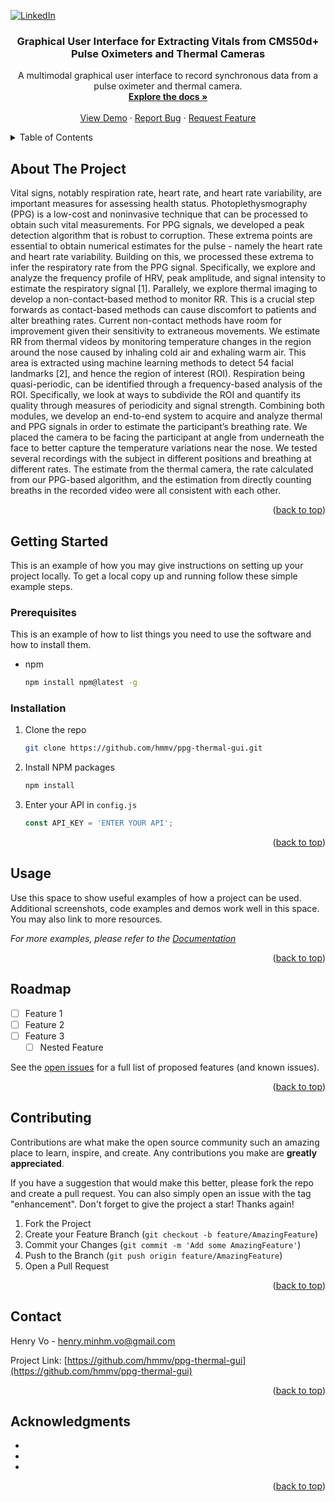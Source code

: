 <!-- Improved compatibility of back to top link: See: https://github.com/othneildrew/Best-README-Template/pull/73 -->
<a id="readme-top"></a>
<!--
*** Thanks for checking out the Best-README-Template. If you have a suggestion
*** that would make this better, please fork the repo and create a pull request
*** or simply open an issue with the tag "enhancement".
*** Don't forget to give the project a star!
*** Thanks again! Now go create something AMAZING! :D
-->



<!-- PROJECT SHIELDS -->
<!--
*** I'm using markdown "reference style" links for readability.
*** Reference links are enclosed in brackets [ ] instead of parentheses ( ).
*** See the bottom of this document for the declaration of the reference variables
*** for contributors-url, forks-url, etc. This is an optional, concise syntax you may use.
*** https://www.markdownguide.org/basic-syntax/#reference-style-links
-->
[![LinkedIn][linkedin-shield]][linkedin-url]

<h3 align="center">Graphical User Interface for Extracting Vitals from CMS50d+ Pulse Oximeters and Thermal Cameras</h3>

  <p align="center">
    A multimodal graphical user interface to record synchronous data from a pulse oximeter and thermal camera.
    <br />
    <a href="https://github.com/hmmv/ppg-thermal-gui"><strong>Explore the docs »</strong></a>
    <br />
    <br />
    <a href="https://github.com/hmmv/ppg-thermal-gui">View Demo</a>
    ·
    <a href="https://github.com/hmmv/ppg-thermal-gui/issues/new?labels=bug&template=bug-report---.md">Report Bug</a>
    ·
    <a href="https://github.com/hmmv/ppg-thermal-gui/issues/new?labels=enhancement&template=feature-request---.md">Request Feature</a>
  </p>
</div>



<!-- TABLE OF CONTENTS -->
<details>
  <summary>Table of Contents</summary>
  <ol>
    <li>
      <a href="#about-the-project">About The Project</a>
    </li>
    <li>
      <a href="#getting-started">Getting Started</a>
      <ul>
        <li><a href="#prerequisites">Prerequisites</a></li>
        <li><a href="#installation">Installation</a></li>
      </ul>
    </li>
    <li><a href="#usage">Usage</a></li>
    <li><a href="#roadmap">Roadmap</a></li>
    <li><a href="#contributing">Contributing</a></li>
    <li><a href="#contact">Contact</a></li>
    <li><a href="#acknowledgments">Acknowledgments</a></li>
  </ol>
</details>



<!-- ABOUT THE PROJECT -->
## About The Project

  Vital signs, notably respiration rate, heart rate, and heart rate variability, are important measures for assessing health status. Photoplethysmography (PPG) is a low-cost and noninvasive technique that can be processed to obtain such vital measurements. For PPG signals, we developed a peak detection algorithm that is robust to corruption. These extrema points are essential to obtain numerical estimates for the pulse - namely the heart rate and heart rate variability. Building on this, we processed these extrema to infer the respiratory rate from the PPG signal. Specifically, we explore and analyze the frequency profile of HRV, peak amplitude, and signal intensity to estimate the respiratory signal [1]. 
  Parallely, we explore thermal imaging to develop a non-contact-based method to monitor RR. This is a crucial step forwards as contact-based methods can cause discomfort to patients and alter breathing rates. Current non-contact methods have room for improvement given their sensitivity to extraneous movements. We estimate RR from thermal videos by monitoring temperature changes in the region around the nose caused by inhaling cold air and exhaling warm air. This area is extracted using machine learning methods to detect 54 facial landmarks [2], and hence the region of interest (ROI). Respiration being quasi-periodic, can be identified through a frequency-based analysis of the ROI. Specifically, we look at ways to subdivide the ROI and quantify its quality through measures of periodicity and signal strength. 
  Combining both modules, we develop an end-to-end system to acquire and analyze thermal and PPG signals in order to estimate the participant’s breathing rate. We placed the camera to be facing the participant at angle from underneath the face to better capture the temperature variations near the nose. We tested several recordings with the subject in different positions and breathing at different rates. The estimate from the thermal camera, the rate calculated from our PPG-based algorithm, and the estimation from directly counting breaths in the recorded video were all consistent with each other.


<p align="right">(<a href="#readme-top">back to top</a>)</p>



<!-- GETTING STARTED -->
## Getting Started

This is an example of how you may give instructions on setting up your project locally.
To get a local copy up and running follow these simple example steps.

### Prerequisites

This is an example of how to list things you need to use the software and how to install them.
* npm
  ```sh
  npm install npm@latest -g
  ```

### Installation

1. Clone the repo
   ```sh
   git clone https://github.com/hmmv/ppg-thermal-gui.git
   ```
2. Install NPM packages
   ```sh
   npm install
   ```
3. Enter your API in `config.js`
   ```js
   const API_KEY = 'ENTER YOUR API';
   ```

<p align="right">(<a href="#readme-top">back to top</a>)</p>



<!-- USAGE EXAMPLES -->
## Usage

Use this space to show useful examples of how a project can be used. Additional screenshots, code examples and demos work well in this space. You may also link to more resources.

_For more examples, please refer to the [Documentation](https://example.com)_

<p align="right">(<a href="#readme-top">back to top</a>)</p>



<!-- ROADMAP -->
## Roadmap

- [ ] Feature 1
- [ ] Feature 2
- [ ] Feature 3
    - [ ] Nested Feature

See the [open issues](https://github.com/hmmv/ppg-thermal-gui/issues) for a full list of proposed features (and known issues).

<p align="right">(<a href="#readme-top">back to top</a>)</p>



<!-- CONTRIBUTING -->
## Contributing

Contributions are what make the open source community such an amazing place to learn, inspire, and create. Any contributions you make are **greatly appreciated**.

If you have a suggestion that would make this better, please fork the repo and create a pull request. You can also simply open an issue with the tag "enhancement".
Don't forget to give the project a star! Thanks again!

1. Fork the Project
2. Create your Feature Branch (`git checkout -b feature/AmazingFeature`)
3. Commit your Changes (`git commit -m 'Add some AmazingFeature'`)
4. Push to the Branch (`git push origin feature/AmazingFeature`)
5. Open a Pull Request

<p align="right">(<a href="#readme-top">back to top</a>)</p>



<!-- CONTACT -->
## Contact

Henry Vo - henry.minhm.vo@gmail.com

Project Link: [https://github.com/hmmv/ppg-thermal-gui](https://github.com/hmmv/ppg-thermal-gui)

<p align="right">(<a href="#readme-top">back to top</a>)</p>



<!-- ACKNOWLEDGMENTS -->
## Acknowledgments

* []()
* []()
* []()

<p align="right">(<a href="#readme-top">back to top</a>)</p>



<!-- MARKDOWN LINKS & IMAGES -->
<!-- https://www.markdownguide.org/basic-syntax/#reference-style-links -->
[contributors-shield]: https://img.shields.io/github/contributors/hmmv/ppg-thermal-gui.svg?style=for-the-badge
[contributors-url]: https://github.com/hmmv/ppg-thermal-gui/graphs/contributors
[forks-shield]: https://img.shields.io/github/forks/hmmv/ppg-thermal-gui.svg?style=for-the-badge
[forks-url]: https://github.com/hmmv/ppg-thermal-gui/network/members
[stars-shield]: https://img.shields.io/github/stars/hmmv/ppg-thermal-gui.svg?style=for-the-badge
[stars-url]: https://github.com/hmmv/ppg-thermal-gui/stargazers
[issues-shield]: https://img.shields.io/github/issues/hmmv/ppg-thermal-gui.svg?style=for-the-badge
[issues-url]: https://github.com/hmmv/ppg-thermal-gui/issues
[license-shield]: https://img.shields.io/github/license/hmmv/ppg-thermal-gui.svg?style=for-the-badge
[license-url]: https://github.com/hmmv/ppg-thermal-gui/blob/master/LICENSE.txt
[linkedin-shield]: https://img.shields.io/badge/-LinkedIn-black.svg?style=for-the-badge&logo=linkedin&colorB=555
[linkedin-url]: https://linkedin.com/in/henry-minh-man-vo
[product-screenshot]: images/screenshot.png
[Next.js]: https://img.shields.io/badge/next.js-000000?style=for-the-badge&logo=nextdotjs&logoColor=white
[Next-url]: https://nextjs.org/
[React.js]: https://img.shields.io/badge/React-20232A?style=for-the-badge&logo=react&logoColor=61DAFB
[React-url]: https://reactjs.org/
[Vue.js]: https://img.shields.io/badge/Vue.js-35495E?style=for-the-badge&logo=vuedotjs&logoColor=4FC08D
[Vue-url]: https://vuejs.org/
[Angular.io]: https://img.shields.io/badge/Angular-DD0031?style=for-the-badge&logo=angular&logoColor=white
[Angular-url]: https://angular.io/
[Svelte.dev]: https://img.shields.io/badge/Svelte-4A4A55?style=for-the-badge&logo=svelte&logoColor=FF3E00
[Svelte-url]: https://svelte.dev/
[Laravel.com]: https://img.shields.io/badge/Laravel-FF2D20?style=for-the-badge&logo=laravel&logoColor=white
[Laravel-url]: https://laravel.com
[Bootstrap.com]: https://img.shields.io/badge/Bootstrap-563D7C?style=for-the-badge&logo=bootstrap&logoColor=white
[Bootstrap-url]: https://getbootstrap.com
[JQuery.com]: https://img.shields.io/badge/jQuery-0769AD?style=for-the-badge&logo=jquery&logoColor=white
[JQuery-url]: https://jquery.com 
